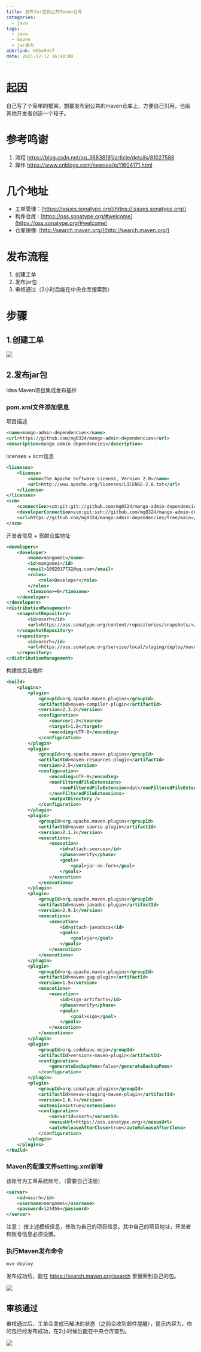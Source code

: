 ```yaml
---
title: 发布Jar包到公共Maven仓库
categories:
  - java
tags:
  - java
  - maven
  - jar发布
abbrlink: 66be94d7
date: 2021-12-12 16:48:00
---
```


# 起因
自己写了个简单的框架，想要发布到公共的maven仓库上，方便自己引用，也给其他开发者创造一个轮子。

# 参考鸣谢
1. 流程 https://blog.csdn.net/qq_36838191/article/details/81027586
2. 操作 https://www.cnblogs.com/newsea/p/11604171.html

<!-- more -->

# 几个地址
*   工单管理：[https://issues.sonatype.org](https://issues.sonatype.org/)
*   构件仓库 : [https://oss.sonatype.org/#welcome](https://oss.sonatype.org/#welcome)
*   仓库镜像: [http://search.maven.org/](http://search.maven.org/)

# 发布流程
1. 创建工单
2. 发布jar包
3. 审核通过（2小时后能在中央仓库搜索到）

# 步骤
## 1.创建工单

![](/mb/images/java/jar-01.png)

## 2.发布jar包
Idea Maven项目集成发布插件
### pom.xml文件添加信息
项目描述
``` xml
<name>mango-admin-dependencies</name>
<url>https://github.com/mg0324/mango-admin-dependencies</url>
<description>mango admin dependencies</description>
```
licenses + scm信息
``` xml
<licenses>
    <license>
        <name>The Apache Software License, Version 2.0</name>
        <url>http://www.apache.org/licenses/LICENSE-2.0.txt</url>
    </license>
</licenses>
<scm>
    <connection>scm:git:git://github.com/mg0324/mango-admin-dependencies.git</connection>
    <developerConnection>scm:git:ssh://github.com/mg0324/mango-admin-dependencies.git</developerConnection>
    <url>https://github.com/mg0324/mango-admin-dependencies/tree/main</url>
</scm>
```
开发者信息 + 贡献仓库地址
``` xml
<developers>
    <developer>
        <name>mangomei</name>
        <id>mangomei</id>
        <email>1092017732@qq.com</email>
        <roles>
            <role>Developer</role>
        </roles>
        <timezone>+8</timezone>
    </developer>
</developers>
<distributionManagement>
    <snapshotRepository>
        <id>ossrh</id>
        <url>https://oss.sonatype.org/content/repositories/snapshots/</url>
    </snapshotRepository>
    <repository>
        <id>ossrh</id>
        <url>https://oss.sonatype.org/service/local/staging/deploy/maven2/</url>
    </repository>
</distributionManagement>
```
构建信息及插件
``` xml
<build>
    <plugins>
        <plugin>
            <groupId>org.apache.maven.plugins</groupId>
            <artifactId>maven-compiler-plugin</artifactId>
            <version>2.3.2</version>
            <configuration>
                <source>1.8</source>
                <target>1.8</target>
                <encoding>UTF-8</encoding>
            </configuration>
        </plugin>
        <plugin>
            <groupId>org.apache.maven.plugins</groupId>
            <artifactId>maven-resources-plugin</artifactId>
            <version>2.5</version>
            <configuration>
                <encoding>UTF-8</encoding>
                <nonFilteredFileExtensions>
                    <nonFilteredFileExtension>dat</nonFilteredFileExtension>
                </nonFilteredFileExtensions>
                <outputDirectory />
            </configuration>
        </plugin>
        <plugin>
            <groupId>org.apache.maven.plugins</groupId>
            <artifactId>maven-source-plugin</artifactId>
            <version>2.1.2</version>
            <executions>
                <execution>
                    <id>attach-sources</id>
                    <phase>verify</phase>
                    <goals>
                        <goal>jar-no-fork</goal>
                    </goals>
                </execution>
            </executions>
        </plugin>
        <plugin>
            <groupId>org.apache.maven.plugins</groupId>
            <artifactId>maven-javadoc-plugin</artifactId>
            <version>2.9.1</version>
            <executions>
                <execution>
                    <id>attach-javadocs</id>
                    <goals>
                        <goal>jar</goal>
                    </goals>
                </execution>
            </executions>
        </plugin>
        <plugin>
            <groupId>org.apache.maven.plugins</groupId>
            <artifactId>maven-gpg-plugin</artifactId>
            <version>1.5</version>
            <executions>
                <execution>
                    <id>sign-artifacts</id>
                    <phase>verify</phase>
                    <goals>
                        <goal>sign</goal>
                    </goals>
                </execution>
            </executions>
        </plugin>
        <plugin>
            <groupId>org.codehaus.mojo</groupId>
            <artifactId>versions-maven-plugin</artifactId>
            <configuration>
                <generateBackupPoms>false</generateBackupPoms>
            </configuration>
        </plugin>
        <plugin>
            <groupId>org.sonatype.plugins</groupId>
            <artifactId>nexus-staging-maven-plugin</artifactId>
            <version>1.6.7</version>
            <extensions>true</extensions>
            <configuration>
                <serverId>ossrh</serverId>
                <nexusUrl>https://oss.sonatype.org/</nexusUrl>
                <autoReleaseAfterClose>true</autoReleaseAfterClose>
            </configuration>
        </plugin>
    </plugins>
</build>
```
### Maven的配置文件setting.xml新增
该账号为工单系统账号。（需要自己注册）
``` xml
<server>
    <id>ossrh</id>
    <username>mangomei</username>
    <password>123456</password>
</server>
```
注意：
按上述模板信息，修改为自己的项目信息。其中自己的项目地址，开发者和账号信息必须设置。

### 执行Maven发布命令
``` bash
mvn deploy
```
发布成功后，能在 https://search.maven.org/search 里搜索到自己的包。

![](/mb/images/java/jar-02.png)

## 审核通过
审核通过后，工单会变成已解决的状态（之前会收到邮件提醒），提示内容为，你的包已经发布成功，在2小时候后能在中央仓库查到。

![](/mb/images/java/jar-03.png)